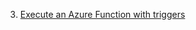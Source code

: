 3. [Execute an Azure Function with triggers](https://docs.microsoft.com/en-us/learn/modules/execute-azure-function-with-triggers/)
